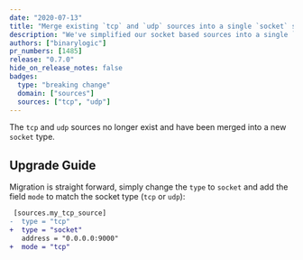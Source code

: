 ```yaml
---
date: "2020-07-13"
title: "Merge existing `tcp` and `udp` sources into a single `socket` source"
description: "We've simplified our socket based sources into a single `socket` source"
authors: ["binarylogic"]
pr_numbers: [1485]
release: "0.7.0"
hide_on_release_notes: false
badges:
  type: "breaking change"
  domain: ["sources"]
  sources: ["tcp", "udp"]
---
```


The `tcp` and `udp` sources no longer exist and have been merged into a new
`socket` type.

## Upgrade Guide

Migration is straight forward, simply change the `type` to `socket` and add the
field `mode` to match the socket type (`tcp` or `udp`):

```diff title="angle.toml"
 [sources.my_tcp_source]
-  type = "tcp"
+  type = "socket"
   address = "0.0.0.0:9000"
+  mode = "tcp"
```
